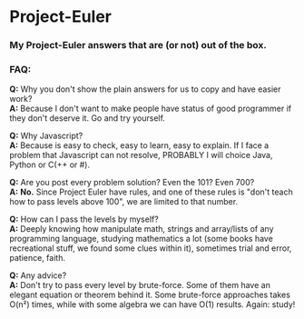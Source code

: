 # Project-Euler
### My Project-Euler answers that are (or not) out of the box.

### FAQ:
**Q:** Why you don't show the plain answers for us to copy and have easier work?  
**A:** Because I don't want to make people have status of good programmer if they don't deserve it. Go and try yourself.

**Q:** Why Javascript?  
**A:** Because is easy to check, easy to learn, easy to explain. If I face a problem that Javascript can not resolve, PROBABLY I will choice Java, Python or C(++ or #).

**Q:** Are you post every problem solution? Even the 101? Even 700?  
**A:** **No.** Since Project Euler have rules, and one of these rules is "don't teach how to pass levels above 100", we are limited to that number.

**Q:** How can I pass the levels by myself?  
**A:** Deeply knowing how manipulate math, strings and array/lists of any programming language, studying mathematics a lot (some books have recreational stuff, we found some clues within it), sometimes trial and error, patience, faith.

**Q:** Any advice?  
**A:** Don't try to pass every level by brute-force. Some of them have an elegant equation or theorem behind it. Some brute-force approaches takes O(n²) times, while with some algebra we can have O(1) results. Again: study!
